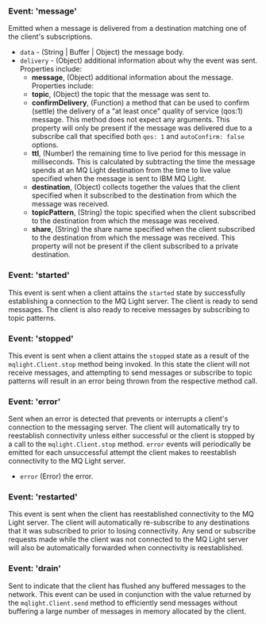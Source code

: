 ### Event: 'message'

Emitted when a message is delivered from a destination matching one of the
client's subscriptions.

* `data` - (String | Buffer | Object) the message body.
* `delivery` - (Object) additional information about why the event was sent.
  Properties include:
  *  **message**, (Object) additional information about the message.  Properties
     include:
    *  **topic**, (Object) the topic that the message was sent to.
    *  **confirmDelivery**, (Function) a method that can be used to confirm
       (settle) the delivery of a "at least once" quality of service (qos:1)
       message. This method does not expect any arguments. This property will
       only be present if the message was delivered due to a subscribe call
       that specified both `qos: 1` and `autoConfirm: false` options.
    *  **ttl**, (Number) the remaining time to live period for this message in
       milliseconds. This is calculated by subtracting the time the message
       spends at an MQ Light destination from the time to live value specified
       when the message is sent to IBM MQ Light.
  *  **destination**, (Object) collects together the values that the client
       specified when it subscribed to the destination from which the message
       was received.
    *  **topicPattern**, (String) the topic specified when the client subscribed
       to the destination from which the message was received.
    *  **share**, (String) the share name specified when the client subscribed
       to the destination from which the message was received. This property
       will not be present if the client subscribed to a private destination.

### Event: 'started'

This event is sent when a client attains the `started` state by successfully
establishing a connection to the MQ Light server. The client is ready to send
messages. The client is also ready to receive messages by subscribing to topic
patterns.

### Event: 'stopped'

This event is sent when a client attains the `stopped` state as a result of the
`mqlight.Client.stop` method being invoked. In this state the client will not
receive messages, and attempting to send messages or subscribe to topic patterns
will result in an error being thrown from the respective method call.

### Event: 'error'

Sent when an error is detected that prevents or interrupts a client's
connection to the messaging server. The client will automatically try to
reestablish connectivity unless either successful or the client is stopped by a
call to the `mqlight.Client.stop` method. `error` events will periodically be
emitted for each unsuccessful attempt the client makes to reestablish
connectivity to the MQ Light server.

* `error` (Error) the error.

### Event: 'restarted'

This event is sent when the client has reestablished connectivity to the MQ
Light server. The client will automatically re-subscribe to any destinations
that it was subscribed to prior to losing connectivity. Any send or subscribe
requests made while the client was not connected to the MQ Light server will
also be automatically forwarded when connectivity is reestablished.

### Event: 'drain'

Sent to indicate that the client has flushed any buffered messages to the
network. This event can be used in conjunction with the value returned by the
`mqlight.Client.send` method to efficiently send messages without buffering a
large number of messages in memory allocated by the client.

